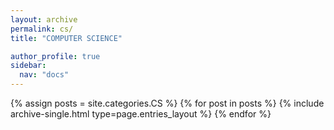```yaml
---
layout: archive
permalink: cs/
title: "COMPUTER SCIENCE"

author_profile: true
sidebar:
  nav: "docs"
---
```


{% assign posts = site.categories.CS %}
{% for post in posts %}
{% include archive-single.html type=page.entries_layout %}
{% endfor %}